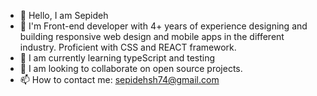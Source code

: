 - 👋 Hello, I am Sepideh
- 👀 I'm Front-end developer with 4+ years of experience designing and building responsive web design and mobile apps in the
different industry. Proficient with CSS and REACT framework.
- 🌱 I am currently learning typeScript and testing
- 💞️ I am looking to collaborate on open source projects.
- 📫 How to contact me: sepidehsh74@gmail.com

<!---
sepideh08090/sepideh08090 is a ✨ special ✨ repository because its `README.md` (this file) appears on your GitHub profile.
You can click the Preview link to take a look at your changes.
--->
